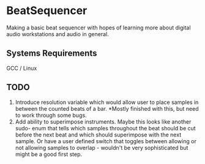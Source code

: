 # BeatSequencer
Making a basic beat sequencer with hopes of learning more about digital audio
workstations and audio in general.

## Systems Requirements
GCC / Linux 

## TODO
1.	Introduce resolution variable which would allow user to place samples in 
	between the counted beats of a bar. *Mostly finished with this, but need
	to work through some bugs.
2.	Add ability to superimpose instruments. Maybe this looks like another sudo-
	enum that tells which samples throughout the beat should be cut before the
	next beat and which should superimpose with the next sample. Or have a user
	defined switch that toggles between allowing or not allowing samples to 
	overlap - wouldn't be very sophisticated but might be a good first step. 

